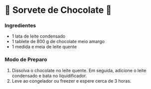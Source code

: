 #  :icecream: Sorvete de Chocolate :icecream:

### Ingredientes

- 1 lata de leite condensado
- 1 tablete de 800 g de chocolate meio amargo
- 1 medida e meia de leite quente

### Modo de Preparo

1. Dissolva o chocolate no leite quente. Em seguida, adicione o leite condensado e bata no liquidificador.
2. Leve ao congelador ou freezer e espere cerca de 3 horas.





